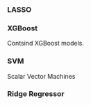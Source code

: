 ### LASSO

### XGBoost
Contsind XGBoost models.

### SVM
Scalar Vector Machines

### Ridge Regressor